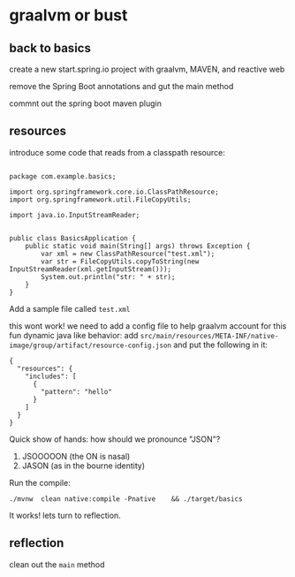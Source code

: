 # graalvm or bust 

## back to basics 

create a new start.spring.io project with graalvm, MAVEN, and reactive web 

remove the Spring Boot annotations and gut the main method 

commnt out the spring boot maven plugin 



## resources
introduce some code that reads from a classpath resource:

```

package com.example.basics;

import org.springframework.core.io.ClassPathResource;
import org.springframework.util.FileCopyUtils;

import java.io.InputStreamReader;


public class BasicsApplication {
    public static void main(String[] args) throws Exception {
        var xml = new ClassPathResource("test.xml");
        var str = FileCopyUtils.copyToString(new InputStreamReader(xml.getInputStream()));
        System.out.println("str: " + str);
    }
}

```

Add a sample file called `test.xml`

this wont work! we need to add a config file to help graalvm account for this fun dynamic java like behavior: add `src/main/resources/META-INF/native-image/group/artifact/resource-config.json` and put the following in it: 


```
{
  "resources": {
    "includes": [
      {
        "pattern": "hello"
      }
    ]
  }
}

```


Quick show of hands: how should we pronounce "JSON"? 

1. JSOOOOON (the ON is nasal)
2. JASON (as in the bourne identity)


Run the compile: 
```
./mvnw  clean native:compile -Pnative    && ./target/basics 
```

It works! lets turn to reflection. 


## reflection 

clean out the `main` method

